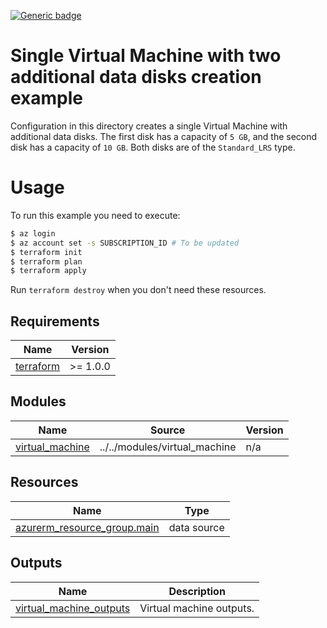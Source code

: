 <!-- BEGIN_AUTOMATED_INFRACOST_BLOCK -->
[![Generic badge](https://img.shields.io/badge/MonthlyCost-€68-purple.svg)](https://azure.microsoft.com/en-us/pricing/calculator/)
<!-- END_AUTOMATED_INFRACOST_BLOCK -->
# Single Virtual Machine with two additional data disks creation example

Configuration in this directory creates a single Virtual Machine with additional data disks.
The first disk has a capacity of `5 GB`, and the second disk has a capacity of `10 GB`. Both disks are of the `Standard_LRS` type.

# Usage

To run this example you need to execute:

```bash
$ az login
$ az account set -s SUBSCRIPTION_ID # To be updated
$ terraform init
$ terraform plan
$ terraform apply
```

Run `terraform destroy` when you don't need these resources.

<!-- BEGIN_AUTOMATED_TF_DOCS_BLOCK -->
## Requirements

| Name | Version |
|------|---------|
| <a name="requirement_terraform"></a> [terraform](#requirement\_terraform) | >= 1.0.0 |
## Modules

| Name | Source | Version |
|------|--------|---------|
| <a name="module_virtual_machine"></a> [virtual\_machine](#module\_virtual\_machine) | ../../modules/virtual_machine | n/a |
## Resources

| Name | Type |
|------|------|
| [azurerm_resource_group.main](https://registry.terraform.io/providers/hashicorp/azurerm/latest/docs/data-sources/resource_group) | data source |

## Outputs

| Name | Description |
|------|-------------|
| <a name="output_virtual_machine_outputs"></a> [virtual\_machine\_outputs](#output\_virtual\_machine\_outputs) | Virtual machine outputs. |
<!-- END_AUTOMATED_TF_DOCS_BLOCK -->
